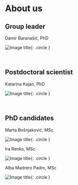 # **About us**
## Group leader
 Damir Baranašić, PhD

![Image title](images/img_Damir_original.jpg){: .circle }

<br>

## Postdoctoral scientist
Katarina Kajan, PhD

![Image title](images/img_Katarina_original.jpg){: .circle }

<br>

## PhD candidates
Marta Bošnjaković, MSc

![Image title](images/img_Marta_original.jpg){: .circle }

Ira Renko, MSc

![Image title](images/img_Ira_original.jpg){: .circle }

Alba Madrero Padro, MSc

![Image title](images/img_Alba_original.jpg){: .circle }
